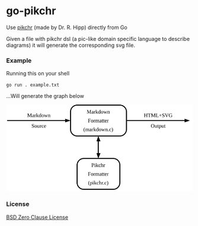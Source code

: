 # go-pikchr

Use [pikchr](https://github.com/drhsqlite/pikchr) (made by Dr. R. Hipp) directly from Go

Given a file with pikchr dsl (a pic-like domain specific language to describe diagrams) it will generate the corresponding svg file.

### Example

Running this on your shell

    go run . example.txt 
    
...Will generate the graph below

![example](./example.svg)


### License

[BSD Zero Clause License](https://spdx.org/licenses/0BSD.html)